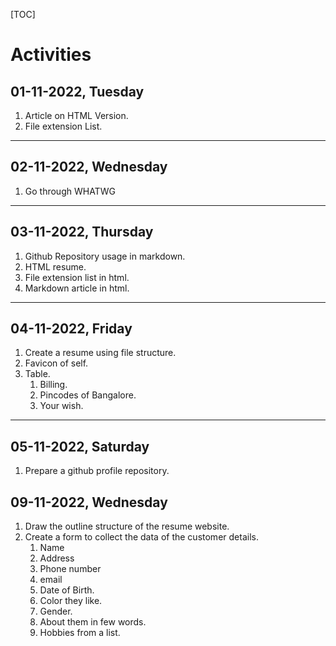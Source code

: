 [TOC]

# Activities

## 01-11-2022, Tuesday

1. Article on HTML Version.
2. File extension List.

---

## 02-11-2022, Wednesday

1. Go through WHATWG

---

## 03-11-2022, Thursday

1. Github Repository usage in markdown.
2. HTML resume.
3. File extension list in html.
4. Markdown article in html.


---

## 04-11-2022, Friday

1. Create a resume using file structure.
2. Favicon of self.
3. Table.
   1. Billing.
   2. Pincodes of Bangalore.
   3. Your wish.

---

## 05-11-2022, Saturday

1. Prepare a github profile repository.

## 09-11-2022, Wednesday

1. Draw the outline structure of the resume website.
2. Create a form to collect the data of the customer details.
   1. Name
   2. Address
   3. Phone number
   4. email
   5. Date of Birth.
   6. Color they like.
   7. Gender.
   8. About them in few words.
   9. Hobbies from a list.